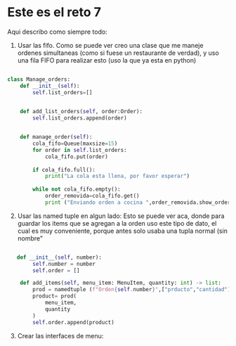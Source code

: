 # Este es el reto 7

Aqui describo como siempre todo: 

1. Usar las fifo. Como se puede ver creo una clase que me maneje ordenes simultaneas (como si fuese un restaurante de verdad), y uso una fila FIFO para realizar esto (uso la que ya esta en python)
```python

class Manage_orders:
    def __init__(self):
        self.list_orders=[]

    
    def add_list_orders(self, order:Order):
        self.list_orders.append(order)


    def manage_order(self):
        cola_fifo=Queue(maxsize=15)
        for order in self.list_orders:
            cola_fifo.put(order)
        
        if cola_fifo.full():
            print("La cola esta llena, por favor esperar")
        
        while not cola_fifo.empty():
            order_removida=cola_fifo.get()
            print ("Enviando orden a cocina ",order_removida.show_order())

```
2. Usar las named tuple en algun lado:
Esto se puede ver aca, donde para guardar los items que se agregan a la orden uso este tipo de dato, el cual es muy conveniente, porque antes solo usaba una tupla normal (sin nombre"
```python

   def __init__(self, number):
        self.number = number
        self.order = []

    def add_items(self, menu_item: MenuItem, quantity: int) -> list:
        prod = namedtuple (f"Orden{self.number}",["prducto","cantidad"]) ##Aqui esta la named tuple, la uso para añadir los objetos al menu
        product= prod( 
            menu_item,
            quantity        
        )
        self.order.append(product)
```
3. Crear las interfaces de menu:
